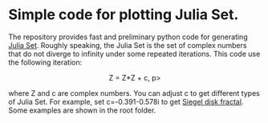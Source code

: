 # Simple code for plotting Julia Set.

The repository provides fast and preliminary python code for generating [Julia Set](http://en.wikipedia.org/wiki/Julia_set). Roughly speaking, the Julia Set is the set of complex numbers that do not diverge to infinity under some repeated iterations. This code use the following iteration:  
<p align="center">
Z = Z*Z + c,   
p>

where Z and c are complex numbers. You can adjust c to get different types of Julia Set. For example, set c=-0.391-0.578i to get [Siegel disk fractal](https://mathworld.wolfram.com/SiegelDiskFractal.html). Some examples are shown in the root folder.
